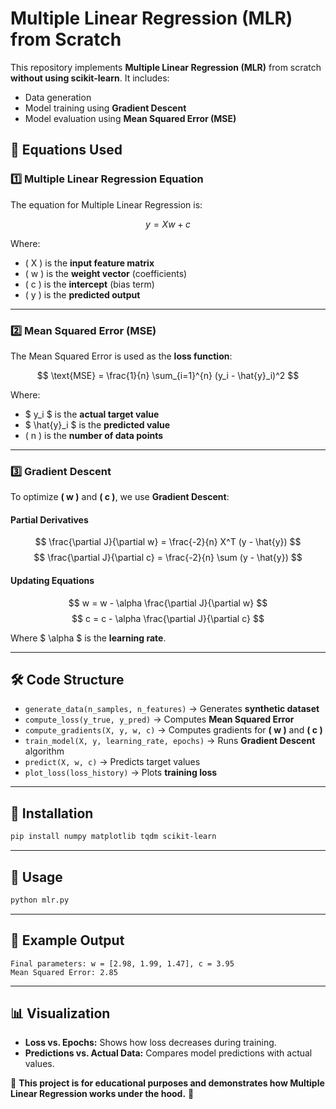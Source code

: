 # Multiple Linear Regression (MLR) from Scratch

This repository implements **Multiple Linear Regression (MLR)** from scratch **without using scikit-learn**. It includes:
- Data generation
- Model training using **Gradient Descent**
- Model evaluation using **Mean Squared Error (MSE)**

## 📌 Equations Used

### 1️⃣ Multiple Linear Regression Equation
The equation for Multiple Linear Regression is:

$$ y = Xw + c $$

Where:
- \( X \) is the **input feature matrix**
- \( w \) is the **weight vector** (coefficients)
- \( c \) is the **intercept** (bias term)
- \( y \) is the **predicted output**

---
### 2️⃣ Mean Squared Error (MSE)
The Mean Squared Error is used as the **loss function**:

$$ \text{MSE} = \frac{1}{n} \sum_{i=1}^{n} (y_i - \hat{y}_i)^2 $$

Where:
- $ y_i $ is the **actual target value**
- $ \hat{y}_i $ is the **predicted value**
- \( n \) is the **number of data points**

---
### 3️⃣ Gradient Descent
To optimize **\( w \)** and **\( c \)**, we use **Gradient Descent**:

#### **Partial Derivatives**
$$ \frac{\partial J}{\partial w} = \frac{-2}{n} X^T (y - \hat{y}) $$
$$ \frac{\partial J}{\partial c} = \frac{-2}{n} \sum (y - \hat{y}) $$

#### **Updating Equations**
$$ w = w - \alpha \frac{\partial J}{\partial w} $$
$$ c = c - \alpha \frac{\partial J}{\partial c} $$

Where  $ \alpha $  is the **learning rate**.

---
## 🛠 Code Structure

- `generate_data(n_samples, n_features)` → Generates **synthetic dataset**
- `compute_loss(y_true, y_pred)` → Computes **Mean Squared Error**
- `compute_gradients(X, y, w, c)` → Computes gradients for **\( w \)** and **\( c \)**
- `train_model(X, y, learning_rate, epochs)` → Runs **Gradient Descent** algorithm
- `predict(X, w, c)` → Predicts target values
- `plot_loss(loss_history)` → Plots **training loss**

---
## 🔧 Installation
```sh
pip install numpy matplotlib tqdm scikit-learn
```

---
## 🚀 Usage
```sh
python mlr.py
```

---
## 🎯 Example Output
```
Final parameters: w = [2.98, 1.99, 1.47], c = 3.95
Mean Squared Error: 2.85
```

---
## 📊 Visualization
- **Loss vs. Epochs:** Shows how loss decreases during training.
- **Predictions vs. Actual Data:** Compares model predictions with actual values.

📌 **This project is for educational purposes and demonstrates how Multiple Linear Regression works under the hood.** 🚀


